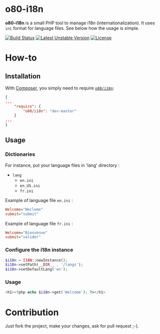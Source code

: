 # o80-i18n

**o80-i18n** is a small PHP tool to manage i18n (internationalization). It uses `ini` format for language files.
See below how the usage is simple.

[![Build Status](https://travis-ci.org/olivierperez/o80-i18n.svg)](https://travis-ci.org/olivierperez/o80-i18n)
[![Latest Unstable Version](https://poser.pugx.org/o80/i18n/v/unstable.svg)](https://packagist.org/packages/o80/i18n)
[![License](https://poser.pugx.org/o80/i18n/license.svg)](https://packagist.org/packages/o80/i18n)

# How-to

## Installation

With [Composer](http://getcomposer.org/), you simply need to require [`o80/i18n`](https://packagist.org/packages/o80/i18n):

```json
{
...
    "require": {
        "o80/i18n": "dev-master"
    }
...
}
```

## Usage

### Dictionaries

For instance, put your language files in 'lang' directory :

* `lang`
    * `en.ini`
    * `en_US.ini`
    * `fr.ini`

Example of language file `en.ini` :
```ini
Welcome="Weclome"
submit="submit"
```

Example of language file `fr.ini` :
```ini
Welcome="Bienvenue"
submit="valider"
```

### Configure the i18n instance

```php
$i18n = I18N::newInstance();
$i18n->setPath(__DIR__ . '/langs');
$i18n->setDefaultLang('en');
```

### Usage

```php
<h1><?php echo $i18n->get('Welcome'); ?></h1>
```

# Contribution

Just fork the project, make your changes, ask for pull request ;-).
